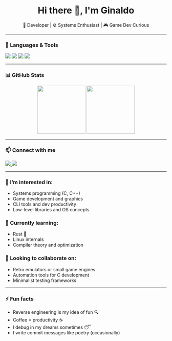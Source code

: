 <!-- Banner opcional -->
<h1 align="center">Hi there 👋, I'm Ginaldo</h1>
<p align="center">🚀 Developer | ⚙️ Systems Enthusiast | 🎮 Game Dev Curious</p>

---

### 🧰 Languages & Tools
<p align="left">
  <img src="https://img.shields.io/badge/C-00599C?style=flat&logo=c&logoColor=white" />
  <img src="https://img.shields.io/badge/Bash-4EAA25?style=flat&logo=gnu-bash&logoColor=white" />
  <img src="https://img.shields.io/badge/Git-F05032?style=flat&logo=git&logoColor=white" />
  <img src="https://img.shields.io/badge/Vim-019733?style=flat&logo=vim&logoColor=white" />
</p>

---

### 📊 GitHub Stats
<p align="center">
  <img src="https://github-readme-stats.vercel.app/api?username=Ginaldo&show_icons=true&theme=radical" height="150" />
  <img src="https://github-readme-stats.vercel.app/api/top-langs/?username=Ginaldo&layout=compact&theme=radical" height="150"/>
</p>

---

### 📫 Connect with me
<p align="left">
  <a href="mailto:ginaldofrancinco@gmail.com">
    <img src="https://img.shields.io/badge/Email-D14836?style=flat&logo=gmail&logoColor=white" />
  </a>
  <a href="https://www.linkedin.com/in/ginaldo-ara%C3%BAjo-53355034b/">
    <img src="https://img.shields.io/badge/LinkedIn-blue?style=flat&logo=linkedin&logoColor=white" />
  </a>
</p>

---

### 👀 I’m interested in:
- Systems programming (C, C++)
- Game development and graphics
- CLI tools and dev productivity
- Low-level libraries and OS concepts

### 🌱 Currently learning:
- Rust 🦀
- Linux internals
- Compiler theory and optimization

### 💞️ Looking to collaborate on:
- Retro emulators or small game engines
- Automation tools for C development
- Minimalist testing frameworks

---

### ⚡ Fun facts
- Reverse engineering is my idea of fun 🔍  
- Coffee = productivity ☕  
- I debug in my dreams sometimes 😴  
- I write commit messages like poetry (occasionally)
